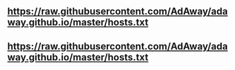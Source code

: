 ## https://raw.githubusercontent.com/AdAway/adaway.github.io/master/hosts.txt
## https://raw.githubusercontent.com/AdAway/adaway.github.io/master/hosts.txt
